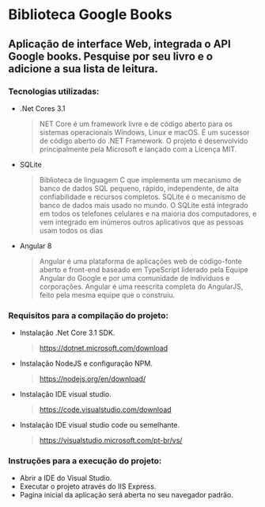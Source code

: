 # Biblioteca Google Books
## Aplicação de interface Web, integrada o API Google books. Pesquise por seu livro e o adicione a sua lista de leitura.

### Tecnologias utilizadas:
- .Net Cores 3.1
    > NET Core é um framework livre e de código aberto para os sistemas operacionais Windows, Linux e macOS. É um sucessor de código aberto do .NET Framework. O projeto é desenvolvido principalmente pela Microsoft e lançado com a Licença MIT.
- SQLite
    > Biblioteca de linguagem C que implementa um mecanismo de banco de dados SQL pequeno, rápido, independente, de alta confiabilidade e recursos completos. SQLite é o mecanismo de banco de dados mais usado no mundo. O SQLite está integrado em todos os telefones celulares e na maioria dos computadores, e vem integrado em inúmeros outros aplicativos que as pessoas usam todos os dias
- Angular 8
    > Angular é uma plataforma de aplicações web de código-fonte aberto e front-end baseado em TypeScript liderado pela Equipe Angular do Google e por uma comunidade de indivíduos e corporações. Angular é uma reescrita completa do AngularJS, feito pela mesma equipe que o construiu.
    
### Requisitos para a compilação do projeto:
- Instalação .Net Core 3.1 SDK.
    > https://dotnet.microsoft.com/download 
- Instalação NodeJS e configuração NPM.
    > https://nodejs.org/en/download/ 
- Instalação IDE visual studio.
    > https://code.visualstudio.com/download
- Instalação IDE visual studio code ou semelhante.
    > https://visualstudio.microsoft.com/pt-br/vs/ 

### Instruções para a execução do projeto:
- Abrir a IDE do Visual Studio.
- Executar o projeto através do IIS Express.
- Pagina inicial da aplicação será aberta no seu navegador padrão.
